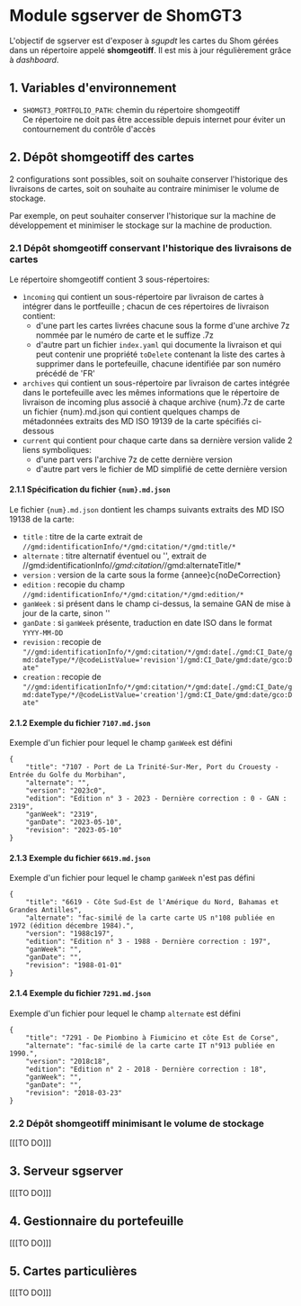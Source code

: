 # Module sgserver de ShomGT3
L'objectif de sgserver est d'exposer à *sgupdt* les cartes du Shom gérées dans un répertoire appelé **shomgeotiff**.
Il est mis à jour régulièrement grâce à *dashboard*.

## 1. Variables d'environnement
- `SHOMGT3_PORTFOLIO_PATH`: chemin du répertoire shomgeotiff  
  Ce répertoire ne doit pas être accessible depuis internet pour éviter un contournement du contrôle d'accès

## 2. Dépôt shomgeotiff des cartes
2 configurations sont possibles, soit on souhaite conserver l'historique des livraisons de cartes,
soit on souhaite au contraire minimiser le volume de stockage.

Par exemple, on peut souhaiter conserver l'historique sur la machine de développement
et minimiser le stockage sur la machine de production.

### 2.1 Dépôt shomgeotiff conservant l'historique des livraisons de cartes
Le répertoire shomgeotiff contient 3 sous-répertoires:

- `ìncoming` qui contient un sous-répertoire par livraison de cartes à intégrer dans le portfeuille ;
  chacun de ces répertoires de livraison contient:
  - d'une part les cartes livrées chacune sous la forme d'une archive 7z nommée par le numéro de carte et le suffize .7z
  - d'autre part un fichier `index.yaml` qui documente la livraison et qui peut contenir une propriété `toDelete` contenant
    la liste des cartes à supprimer dans le portefeuille, chacune identifiée par son numéro précédé de 'FR'
- `archives` qui contient un sous-répertoire par livraison de cartes intégrée dans le portefeuille
  avec les mêmes informations que le répertoire de livraison de incoming
  plus associé à chaque archive {num}.7z de carte un fichier {num}.md.json qui contient quelques champs de métadonnées
  extraits des MD ISO 19139 de la carte spécifiés ci-dessous
- `current` qui contient pour chaque carte dans sa dernière version valide 2 liens symboliques:
  - d'une part vers l'archive 7z de cette dernière version
  - d'autre part vers le fichier de MD simplifié de cette dernière version
  
#### 2.1.1 Spécification du fichier `{num}.md.json`
Le fichier `{num}.md.json` dontient les champs suivants extraits des MD ISO 19138 de la carte:

- `title` : titre de la carte extrait de `//gmd:identificationInfo/*/gmd:citation/*/gmd:title/*`
- `alternate` : titre alternatif éventuel ou '', extrait de //gmd:identificationInfo/*/gmd:citation/*/gmd:alternateTitle/*
- `version` : version de la carte sous la forme {annee}c{noDeCorrection}
- `edition` : recopie du champ `//gmd:identificationInfo/*/gmd:citation/*/gmd:edition/*`
- `ganWeek` : si présent dans le champ ci-dessus, la semaine GAN de mise à jour de la carte, sinon ''
- `ganDate` : si `ganWeek` présente, traduction en date ISO dans le format `YYYY-MM-DD`
- `revision` : recopie de `"//gmd:identificationInfo/*/gmd:citation/*/gmd:date[./gmd:CI_Date/gmd:dateType/*/@codeListValue='revision']/gmd:CI_Date/gmd:date/gco:Date"`
- `creation` : recopie de `"//gmd:identificationInfo/*/gmd:citation/*/gmd:date[./gmd:CI_Date/gmd:dateType/*/@codeListValue='creation']/gmd:CI_Date/gmd:date/gco:Date"`
      
#### 2.1.2 Exemple du fichier `7107.md.json`
Exemple d'un fichier pour lequel le champ `ganWeek` est défini

    {
        "title": "7107 - Port de La Trinité-Sur-Mer, Port du Crouesty - Entrée du Golfe du Morbihan",
        "alternate": "",
        "version": "2023c0",
        "edition": "Edition n° 3 - 2023 - Dernière correction : 0 - GAN : 2319",
        "ganWeek": "2319",
        "ganDate": "2023-05-10",
        "revision": "2023-05-10"
    }
#### 2.1.3 Exemple du fichier `6619.md.json`
Exemple d'un fichier pour lequel le champ `ganWeek` n'est pas défini

    {
        "title": "6619 - Côte Sud-Est de l'Amérique du Nord, Bahamas et Grandes Antilles",
        "alternate": "fac-similé de la carte carte US n°108 publiée en 1972 (édition décembre 1984).",
        "version": "1988c197",
        "edition": "Edition n° 3 - 1988 - Dernière correction : 197",
        "ganWeek": "",
        "ganDate": "",
        "revision": "1988-01-01"
    }
#### 2.1.4 Exemple du fichier `7291.md.json`
Exemple d'un fichier pour lequel le champ `alternate` est défini

    {
        "title": "7291 - De Piombino à Fiumicino et côte Est de Corse",
        "alternate": "fac-similé de la carte carte IT n°913 publiée en 1990.",
        "version": "2018c18",
        "edition": "Edition n° 2 - 2018 - Dernière correction : 18",
        "ganWeek": "",
        "ganDate": "",
        "revision": "2018-03-23"
    }

### 2.2 Dépôt shomgeotiff minimisant le volume de stockage
[[[TO DO]]]

## 3. Serveur sgserver
[[[TO DO]]]

## 4. Gestionnaire du portefeuille
[[[TO DO]]]

## 5. Cartes particulières
[[[TO DO]]]
